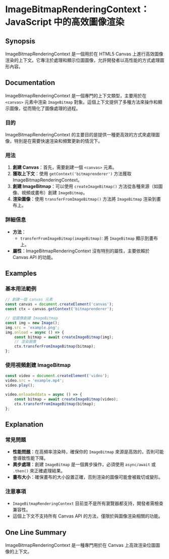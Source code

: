 <!--
Meta Description: # ImageBitmapRenderingContext：JavaScript 中的高效圖像渲染 ## Synopsis ImageBitmapRenderingContext 是一個用於在 HTML5 Canvas 上進行高效圖像渲染的上下文。它專注於處理和顯示位圖圖像，允許開發者以高性能的方式...
Meta Keywords: canvas, imagebitmap, imagebitmaprenderingcontext, const, video
-->

# ImageBitmapRenderingContext：JavaScript 中的高效圖像渲染

## Synopsis
ImageBitmapRenderingContext 是一個用於在 HTML5 Canvas 上進行高效圖像渲染的上下文。它專注於處理和顯示位圖圖像，允許開發者以高性能的方式處理圖形內容。

## Documentation
ImageBitmapRenderingContext 是一個專門的上下文類型，主要用於在 `<canvas>` 元素中渲染 `ImageBitmap` 對象。這個上下文提供了多種方法來操作和顯示圖像，從而簡化了圖像處理的過程。

### 目的
ImageBitmapRenderingContext 的主要目的是提供一種更高效的方式來處理圖像，特別是在需要快速渲染和頻繁更新的情況下。

### 用法
1. **創建 Canvas**：首先，需要創建一個 `<canvas>` 元素。
2. **獲取上下文**：使用 `getContext('bitmaprenderer')` 方法獲取 ImageBitmapRenderingContext。
3. **創建 ImageBitmap**：可以使用 `createImageBitmap()` 方法從各種來源（如圖像、視頻或畫布）創建 `ImageBitmap`。
4. **渲染圖像**：使用 `transferFromImageBitmap()` 方法將 `ImageBitmap` 渲染到畫布上。

### 詳細信息
- **方法**：
  - `transferFromImageBitmap(imageBitmap)`: 將 `ImageBitmap` 顯示到畫布上。
- **屬性**：ImageBitmapRenderingContext 沒有特別的屬性，主要依賴於 Canvas API 的功能。

## Examples
### 基本用法範例
```javascript
// 創建一個 canvas 元素
const canvas = document.createElement('canvas');
const ctx = canvas.getContext('bitmaprenderer');

// 從圖像創建 ImageBitmap
const img = new Image();
img.src = 'example.png';
img.onload = async () => {
    const bitmap = await createImageBitmap(img);
    // 渲染圖像
    ctx.transferFromImageBitmap(bitmap);
};
```

### 使用視頻創建 ImageBitmap
```javascript
const video = document.createElement('video');
video.src = 'example.mp4';
video.play();

video.onloadeddata = async () => {
    const bitmap = await createImageBitmap(video);
    ctx.transferFromImageBitmap(bitmap);
};
```

## Explanation
### 常見問題
- **性能問題**：在高頻率渲染時，確保你的 `ImageBitmap` 來源是高效的，否則可能會導致性能下降。
- **異步處理**：創建 `ImageBitmap` 是一個異步操作，必須使用 `async/await` 或 `.then()` 來正確處理結果。
- **畫布大小**：確保畫布的大小設置正確，否則渲染的圖像可能會被裁切或變形。

### 注意事項
- `ImageBitmapRenderingContext` 目前並不是所有瀏覽器都支持，開發者需檢查兼容性。
- 這個上下文不支持所有 Canvas API 的方法，僅限於與圖像渲染相關的功能。

## One Line Summary
ImageBitmapRenderingContext 是一種專門用於在 Canvas 上高效渲染位圖圖像的上下文。